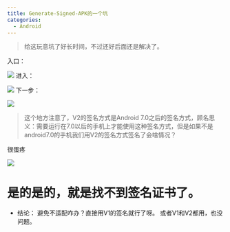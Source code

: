 ```yaml
---
title: Generate-Signed-APK的一个坑
categories:
  - Android
---
```


>给这玩意坑了好长时间，不过还好后面还是解决了。

 入口：

![](http://upload-images.jianshu.io/upload_images/7177220-3072c2fc6dd43415.png?imageMogr2/auto-orient/strip%7CimageView2/2/w/1240)
进入：

![](http://upload-images.jianshu.io/upload_images/7177220-9f03d8fca78d40da.png?imageMogr2/auto-orient/strip%7CimageView2/2/w/1240)
下一步：

![](http://upload-images.jianshu.io/upload_images/7177220-b43e55eb704797b3.png?imageMogr2/auto-orient/strip%7CimageView2/2/w/1240)
>这个地方注意了，V2的签名方式是Android 7.0之后的签名方式，顾名思义：需要运行在7.0以后的手机上才能使用这种签名方式，但是如果不是android7.0的手机我们用V2的签名方式签名了会啥情况？

很蛋疼

![](http://upload-images.jianshu.io/upload_images/7177220-6dd845ef22e95bbd.png?imageMogr2/auto-orient/strip%7CimageView2/2/w/1240)
# 是的是的，就是找不到签名证书了。

* 结论：
避免不适配咋办？直接用V1的签名就行了呀。
或者V1和V2都用，也没问题。
                                                                                                                                                                                                                                                                                                                                                                                                                                                                                                                                                                                                                                                                                                                                                                                                                                                                                                                                                                                                                                                                                                                                                                                                                                                                                                                                                                                                                                                                                                                                                                                                                                                                                                                                                                                                                                                                                                                                                                                                                                                                                                                                                                                                                                                                                                                                                                                                                                                                                                                                                                                                                                                                                                                                                                                                                                                                                                                                                                                                                                                                                                                                                                                                                                                                                                                                                                                                                                                                                                                                                                                                                                                                                                                                                                                                                                                                                                                                                                                                                                                                                                                                                                                                                                                                                                                                                                                                                                                                                                                                                                                                                                                                                                                                                                                                                                                                                                                                                                                                                                                                                                                                                                                                                                                                                                                                                                                                                                                                                                                                                                                                                                                                                                                                                                                                                                                                                                                                                                                                                                                                                                                                                                                                                                                                                                                                                                                                                                                                                                                                                                                                                                                                                                                                                                                                                                                                                                                                                                                                                                                                                                                                                                                                                                                                                                                                                                                                                                                                                                                                                                                                                                                                                                                                                                                                                                                                                                                                                                                                                                                                                                                                                                                                                                                                                                                                                                                                                                                                                                                                                                                                                                                                                                                                                                                                                                                                                                                                                                                                                                                                                                                                                                                                                                                                                                                                                                                                                                                                                                                                                             